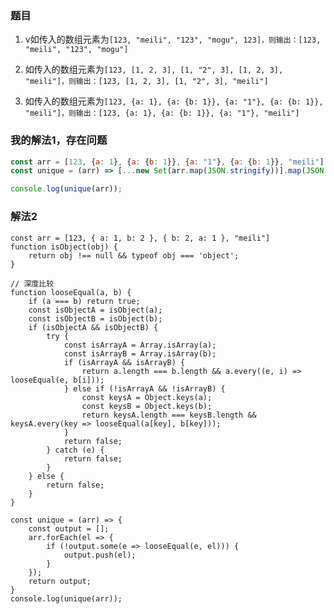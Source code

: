 ### 题目
1. v如传入的数组元素为`[123, "meili", "123", "mogu", 123]，则输出：[123, "meili", "123", "mogu"]`

2. 如传入的数组元素为`[123, [1, 2, 3], [1, "2", 3], [1, 2, 3], "meili"]，则输出：[123, [1, 2, 3], [1, "2", 3], "meili"]`

3. 如传入的数组元素为`[123, {a: 1}, {a: {b: 1}}, {a: "1"}, {a: {b: 1}}, "meili"]，则输出：[123, {a: 1}, {a: {b: 1}}, {a: "1"}, "meili"]`

### 我的解法1，存在问题
```javascript
const arr = [123, {a: 1}, {a: {b: 1}}, {a: "1"}, {a: {b: 1}}, "meili"];
const unique = (arr) => [...new Set(arr.map(JSON.stringify))].map(JSON.parse)

console.log(unique(arr));
```
### 解法2
```
const arr = [123, { a: 1, b: 2 }, { b: 2, a: 1 }, "meili"]
function isObject(obj) {
    return obj !== null && typeof obj === 'object';
}

// 深度比较
function looseEqual(a, b) {
    if (a === b) return true;
    const isObjectA = isObject(a);
    const isObjectB = isObject(b);
    if (isObjectA && isObjectB) {
        try {
            const isArrayA = Array.isArray(a);
            const isArrayB = Array.isArray(b);
            if (isArrayA && isArrayB) {
                return a.length === b.length && a.every((e, i) => looseEqual(e, b[i]));
            } else if (!isArrayA && !isArrayB) {
                const keysA = Object.keys(a);
                const keysB = Object.keys(b);
                return keysA.length === keysB.length && keysA.every(key => looseEqual(a[key], b[key]));
            }
            return false;
        } catch (e) {
            return false;
        }
    } else {
        return false;
    }
}

const unique = (arr) => {
    const output = [];
    arr.forEach(el => {
        if (!output.some(e => looseEqual(e, el))) {
            output.push(el);
        }
    });
    return output;
}
console.log(unique(arr));
```
